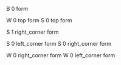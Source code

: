 
B 0 form

W 0 top form
S 0 top form

S 1 right_corner form

S 0 left_corner form
S 0 right_corner form

W 0 right_corner form
W 0 left_corner form

